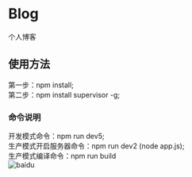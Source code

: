 # Blog
个人博客
## 使用方法
第一步：npm install;<br>
第二步：npm install supervisor -g;
### 命令说明
开发模式命令：npm run dev5;<br>
生产模式开启服务器命令：npm run dev2 (node app.js);<br>
生产模式编译命令：npm run build<br>
![baidu](http://img4.imgtn.bdimg.com/it/u=223778762,979227704&fm=27&gp=0.jpg)